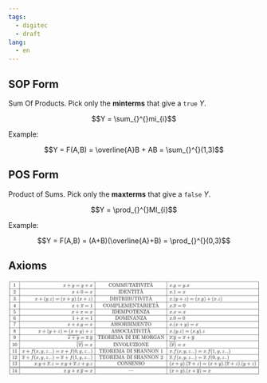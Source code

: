 ```yaml
---
tags:
  - digitec
  - draft
lang:
  - en
---
```


## SOP Form

Sum Of Products. Pick only the **minterms** that give a `true` $Y$.

$$Y = \sum_{}^{}mi_{i}$$

Example:

$$Y = F(A,B) = \overline{A}B + AB = \sum_{}^{}(1,3)$$

## POS Form

Product of Sums. Pick only the **maxterms** that give a `false` $Y$.

$$Y = \prod_{}^{}MI_{i}$$

Example:

$$Y = F(A,B) = (A+B)(\overline{A}+B) = \prod_{}^{}(0,3)$$

## Axioms

![axioms](_cdn/digitec/boolean_axioms.png)